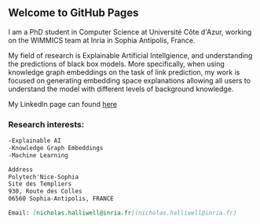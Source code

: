 ## Welcome to GitHub Pages

I am a PhD student in Computer Science at Université Côte d'Azur, working on the WIMMICS team at Inria in Sophia Antipolis, France.

My field of research is Explainable Artificial Intellgience, and understanding the predictions of black box models. More specifically, when using knowledge graph embeddings on the task of link prediction, my work is focused on generating embedding space explanations allowing all users to understand the model with different levels of background knowledge.

My LinkedIn page can found [here](https://www.linkedin.com/in/nicholas-halliwell-086324100/)

### Research interests:

```markdown
-Explainable AI
-Knowledge Graph Embeddings
-Machine Learning
```

```markdown
Address 
Polytech'Nice-Sophia
Site des Templiers
930, Route des Colles 
06560 Sophia-Antipolis, FRANCE

Email: [nicholas.halliwell@inria.fr](nicholas.halliwell@inria.fr)
```
